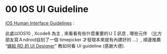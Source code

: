 # 00   IOS UI Guideline

[iOS Human Interface Guidelines](https://developer.apple.com/ios/human-interface-guidelines/overview/design-principles/) :

此處以IOS10 , Xcode8 為主 , 來看看有些什麼重要的ＵＩ訊息 , 哪些元件 （比方朋友寫Ａndroid自刻了一個 timepicker 才發現本來就有內建好的 ...）, 順邊推薦 “[嫁給 RD 的 UI Designer](https://blog.akanelee.me/)” 教如何看 UI guideline \(感謝大德\).

